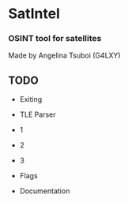 # SatIntel
### OSINT tool for satellites 
Made by Angelina Tsuboi (G4LXY)

## TODO
- Exiting
- TLE Parser


- 1
- 2
- 3
- Flags
- Documentation
